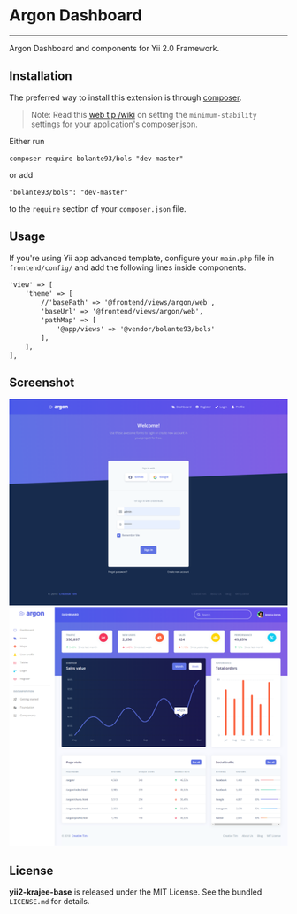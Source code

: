 <h1 align="left">
    Argon Dashboard
</h1>
<hr>

Argon Dashboard and components for Yii 2.0 Framework.

## Installation

The preferred way to install this extension is through [composer](http://getcomposer.org/download/).

> Note: Read this [web tip /wiki](http://webtips.krajee.com/setting-composer-minimum-stability-application/) on setting the `minimum-stability` settings for your application's composer.json.

Either run

```
composer require bolante93/bols "dev-master"
```

or add

```
"bolante93/bols": "dev-master"
```

to the ```require``` section of your `composer.json` file.


## Usage

If you're using Yii app advanced template, configure your <code>main.php</code> file in <code>frontend/config/</code> and add the following lines inside components.

```
'view' => [
    'theme' => [
        //'basePath' => '@frontend/views/argon/web',
        'baseUrl' => '@frontend/views/argon/web',
        'pathMap' => [
            '@app/views' => '@vendor/bolante93/bols'
        ],
    ],
],
```

## Screenshot
<div class="row">
    <div class="col-lg-6">
        <img src="https://github.com/OionProjects/argon/blob/master/screenshots/login.png" alt="Argon Login"/>
    </div>
    <div class="col-lg-6">
        <img src="https://github.com/OionProjects/argon/blob/master/screenshots/index.png" alt="Argon Dashboard"/>
    </div>
</div>



## License

**yii2-krajee-base** is released under the MIT License. See the bundled `LICENSE.md` for details.